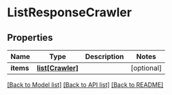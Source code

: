 # ListResponseCrawler

## Properties
Name | Type | Description | Notes
------------ | ------------- | ------------- | -------------
**items** | [**list[Crawler]**](Crawler.md) |  | [optional] 

[[Back to Model list]](../README.md#documentation-for-models) [[Back to API list]](../README.md#documentation-for-api-endpoints) [[Back to README]](../README.md)


